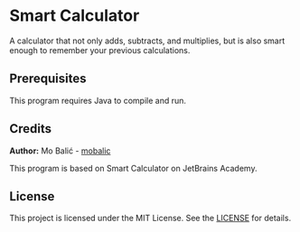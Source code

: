 # Smart Calculator
A calculator that not only adds, subtracts, and multiplies, but is also smart enough to remember your previous calculations.

## Prerequisites
This program requires Java to compile and run.

## Credits
**Author:** Mo Balić - [mobalic](https://github.com/mobalic)

This program is based on Smart Calculator on JetBrains Academy.

## License
This project is licensed under the MIT License. See the [LICENSE](https://github.com/mobalic/Smart-Calculator/blob/main/LICENSE) for details.
